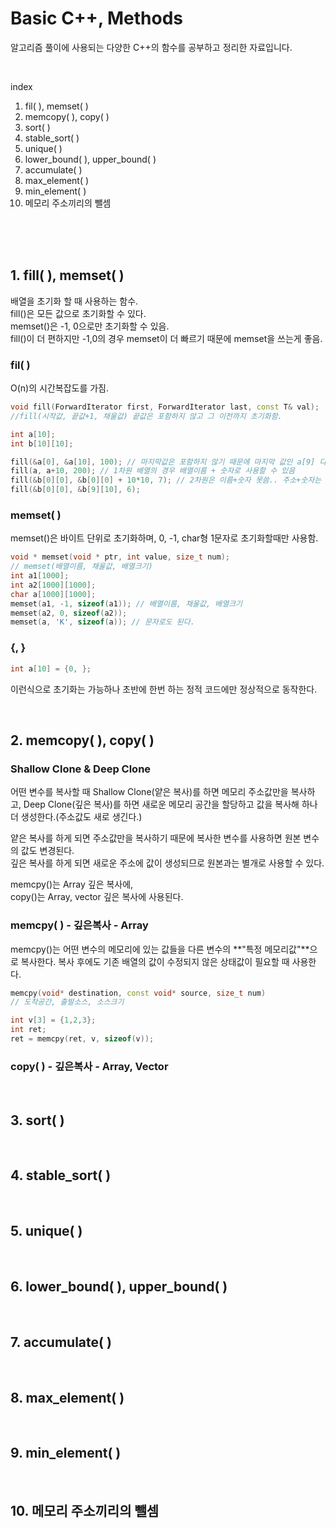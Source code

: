 # Basic C++, Methods

알고리즘 풀이에 사용되는 다양한 C++의 함수를 공부하고 정리한 자료입니다.   

<br>

index   
1. fil( ), memset( )
2. memcopy( ), copy( )
3. sort( )
4. stable_sort( )
5. unique( )
6. lower_bound( ), upper_bound( )
7. accumulate( )
8. max_element( )
9. min_element( )
10. 메모리 주소끼리의 뺄셈
   
<br>
<br>
<br>

## 1. fill( ), memset( )
배열을 초기화 할 때 사용하는 함수.   
fill()은 모든 값으로 초기화할 수 있다.   
memset()은 -1, 0으로만 초기화할 수 있음.   
fill()이 더 편하지만 -1,0의 경우 memset이 더 빠르기 때문에 memset을 쓰는게 좋음.
### fil( )
O(n)의 시간복잡도를 가짐.   
```c++
void fill(ForwardIterator first, ForwardIterator last, const T& val); 
//fill(시작값, 끝값+1, 채울값) 끝값은 포함하지 않고 그 이전까지 초기화함.

int a[10];
int b[10][10];

fill(&a[0], &a[10], 100); // 마지막값은 포함하지 않기 때문에 마지막 값인 a[9] 다음 주소인 a[10]을 제시해야함.
fill(a, a+10, 200); // 1차원 배열의 경우 배열이름 + 숫자로 사용할 수 있음
fill(&b[0][0], &b[0][0] + 10*10, 7); // 2차원은 이름+숫자 못씀.. 주소+숫자는 가능하다.
fill(&b[0][0], &b[9][10], 6);
```
   
### memset( )
memset()은 바이트 단위로 초기화하며, 0, -1, char형 1문자로 초기화할때만 사용함.

```c++
void * memset(void * ptr, int value, size_t num);
// memset(배열이름, 채울값, 배열크기)
int a1[1000];
int a2[1000][1000];
char a[1000][1000];
memset(a1, -1, sizeof(a1)); // 배열이름, 채울값, 배열크기
memset(a2, 0, sizeof(a2));
memset(a, 'K', sizeof(a)); // 문자로도 된다.
```

### {, }
```c++
int a[10] = {0, };
```
이런식으로 초기화는 가능하나 초반에 한번 하는 정적 코드에만 정상적으로 동작한다.

<br>

## 2. memcopy( ), copy( )

### Shallow Clone & Deep Clone
어떤 변수를 복사할 때 Shallow Clone(얕은 복사)를 하면 메모리 주소값만을 복사하고, Deep Clone(깊은 복사)를 하면 새로운 메모리 공간을 할당하고 값을 복사해 하나 더 생성한다.(주소값도 새로 생긴다.)   
   
얕은 복사를 하게 되면 주소값만을 복사하기 때문에 복사한 변수를 사용하면 원본 변수의 값도 변경된다.   
깊은 복사를 하게 되면 새로운 주소에 값이 생성되므로 원본과는 별개로 사용할 수 있다.   
   
memcpy()는 Array 깊은 복사에,   
copy()는 Array, vector 깊은 복사에 사용된다.

### memcpy( ) - 깊은복사 - Array
memcpy()는 어떤 변수의 메모리에 있는 값들을 다른 변수의 **"특정 메모리값"**으로 복사한다.
복사 후에도 기존 배열의 값이 수정되지 않은 상태값이 필요할 때 사용한다.
```c++
memcpy(void* destination, const void* source, size_t num)
// 도착공간, 출발소스, 소스크기

int v[3] = {1,2,3};
int ret;
ret = memcpy(ret, v, sizeof(v));
```
### copy( ) - 깊은복사 - Array, Vector


<br>

## 3. sort( )

<br>

## 4. stable_sort( )

<br>

## 5. unique( )

<br>

## 6. lower_bound( ), upper_bound( )

<br>

## 7. accumulate( )

<br>

## 8. max_element( )

<br>

## 9. min_element( )

<br>

## 10. 메모리 주소끼리의 뺄셈

<br>
